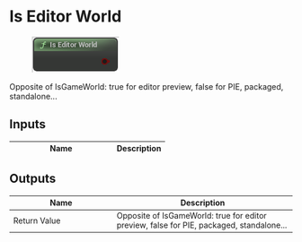 # Is Editor World

<div align="left" data-full-width="false">

<figure><img src="Is_Editor_World.png" alt=""><figcaption></figcaption></figure>

</div>

Opposite of IsGameWorld: true for editor preview, false for PIE, packaged, standalone...

## Inputs

<table>
<thead><tr><th width="170">Name</th><th>Description</th></tr></thead>
<tbody>
</tbody>
</table>

## Outputs

<table>
<thead><tr><th width="170">Name</th><th>Description</th></tr></thead>
<tbody>
<tr><td>Return Value</td><td>Opposite of IsGameWorld: true for editor preview, false for PIE, packaged, standalone...</td></tr>
</tbody>
</table>